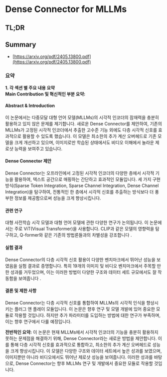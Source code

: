 # Dense Connector for MLLMs
## TL;DR
## Summary
- [https://arxiv.org/pdf/2405.13800.pdf](https://arxiv.org/pdf/2405.13800.pdf)

### 요약

**1. 각 섹션 별 주요 내용 요약**   
**Main Contribution 및 혁신적인 부분 요약:**  

#### Abstract & Introduction
이 논문에서는 다중모달 대형 언어 모델(MLLMs)의 시각적 인코더의 잠재력을 충분히 활용하고 있지 않은 문제를 제기합니다. 새로운 Dense Connector를 제안하여, 기존의 MLLMs가 고정된 시각적 인코더에서 추출한 고수준 기능 외에도 다층 시각적 신호를 효과적으로 활용할 수 있도록 했습니다. 이 모델은 최소한의 추가 계산 오버헤드로 기존 모델을 크게 개선하고 있으며, 이미지로만 학습된 상태에서도 비디오 이해에서 놀라운 제로샷 능력을 보여주고 있습니다.

#### Dense Connector 제안
Dense Connector는 오프라인에서 고정된 시각적 인코더의 다양한 층에서 시각적 기능을 활용하여, 텍스트 공간으로 매핑하는 간단하고 효과적인 모듈입니다. 세 가지 구현 방식(Sparse Token Integration, Sparse Channel Integration, Dense Channel Integration)을 탐구하여, 전통적인 한 층에서 시각적 신호를 추출하는 방식보다 더 풍부한 정보를 제공함으로써 성능을 크게 향상시킵니다.

#### 관련 연구
대형 사전학습 시각 모델과 대형 언어 모델에 관한 다양한 연구가 논의됩니다. 이 논문에서는 주로 ViT(Visual Transformer)을 사용합니다. CLIP과 같은 모델의 영향력을 탐구하고, Q-former와 같은 기존의 방법론들과의 차별성을 강조합니다  .

#### 실험 결과
Dense Connector의 다층 시각적 신호 활용이 다양한 벤치마크에서 뛰어난 성능을 보였음을 실험 결과로 증명합니다. 특히 19개의 이미지 및 비디오 벤치마크에서 주목할 만한 성과를 거두었으며, 이는 이러한 방법이 다양한 구조와 데이터 세트 규모에서도 잘 작동함을 보여줍니다  .

#### 결론 및 제한 사항
Dense Connector는 다층 시각적 신호를 통합하여 MLLMs의 시각적 인식을 향상시키는 플러그 앤 플레이 모듈입니다. 이 논문은 향후 연구 및 모델 개발에 있어 중요한 모듈로 작용할 것입니다. 하지만 추가 파라미터를 도입하는 방법에 대한 연구가 부족하며, 이는 향후 연구에서 다룰 예정입니다.

**전반적인 요약:**
이 논문은 현재 MLLMs에서 시각적 인코더의 기능을 충분히 활용하지 못하는 문제점을 해결하기 위해, Dense Connector라는 새로운 방법을 제안합니다. 이를 통해 다층 시각적 신호를 효과적으로 통합하고, 최소한의 추가 계산 오버헤드로 성능을 크게 향상시킵니다. 이 모델은 다양한 구조와 데이터 세트에서 높은 성과를 보였으며, 이미지뿐만 아니라 비디오에서도 뛰어난 제로샷 성능을 보여줍니다. 이러한 성과를 바탕으로, Dense Connector는 향후 MLLMs 연구 및 개발에서 중요한 모듈로 작용할 것입니다.